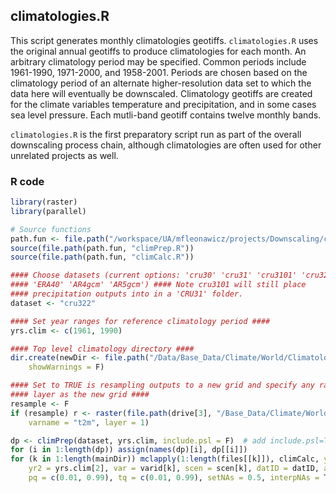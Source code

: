 


##
##
## climatologies.R

This script generates monthly climatologies geotiffs.
`climatologies.R` uses the original annual geotiffs to produce climatologies for each month.
An arbitrary climatology period may be specified.
Common periods include 1961-1990, 1971-2000, and 1958-2001.
Periods are chosen based on the climatology period of an alternate higher-resolution data set to which the data here will eventually be downscaled.
Climatology geotiffs are created for the climate variables temperature and precipitation, and in some cases sea level pressure.
Each mutli-band geotiff contains twelve monthly bands.

`climatologies.R` is the first preparatory script run as part of the overall downscaling process chain,
although climatologies are often used for other unrelated projects as well.

### R code


```r
library(raster)
library(parallel)

# Source functions
path.fun <- file.path("/workspace/UA/mfleonawicz/projects/Downscaling/code")
source(file.path(path.fun, "climPrep.R"))
source(file.path(path.fun, "climCalc.R"))

#### Choose datasets (current options: 'cru30' 'cru31' 'cru3101' 'cru322'
#### 'ERA40' 'AR4gcm' 'AR5gcm') #### Note cru3101 will still place
#### precipitation outputs into in a 'CRU31' folder.
dataset <- "cru322"

#### Set year ranges for reference climatology period ####
yrs.clim <- c(1961, 1990)

#### Top level climatology directory ####
dir.create(newDir <- file.path("/Data/Base_Data/Climate/World/Climatologies"), 
    showWarnings = F)

#### Set to TRUE is resampling outputs to a new grid and specify any raster
#### layer as the new grid ####
resample <- F
if (resample) r <- raster(file.path(drive[3], "/Base_Data/Climate/World/ERA40/ERA40_historical_monthly_195709-200208.nc"), 
    varname = "t2m", layer = 1)

dp <- climPrep(dataset, yrs.clim, include.psl = F)  # add include.psl=T if psl is to be included. Only available for ERA40 and historical GCMs.
for (i in 1:length(dp)) assign(names(dp)[i], dp[[i]])
for (k in 1:length(mainDir)) mclapply(1:length(files[[k]]), climCalc, yr1 = yrs.clim[1], 
    yr2 = yrs.clim[2], var = varid[k], scen = scen[k], datID = datID, arID = arID, 
    pq = c(0.01, 0.99), tq = c(0.01, 0.99), setNAs = 0.5, interpNAs = T, mc.cores = length(files[[k]]))
```
